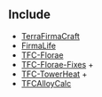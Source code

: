 ## Include

- [TerraFirmaCraft](https://github.com/TerraFirmaCraft/TerraFirmaCraft/tree/1.12.x)
- [FirmaLife](https://github.com/eerussianguy/firmalife/tree/1.12.x)
- [TFC-Florae](https://github.com/Verph/TFC-Florae/tree/1.12.2)
- [TFC-Florae-Fixes](https://github.com/BananaFructa/TFC-Florae-Fixes) +
- [TFC-TowerHeat](https://github.com/BananaFructa/TFC-TowerHeat) +
- [TFCAlloyCalc](https://github.com/Quarris/TFCAlloyCalc)

